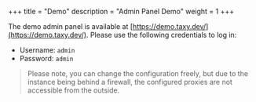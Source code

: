 +++
title = "Demo"
description = "Admin Panel Demo"
weight = 1
+++

The demo admin panel is available at [https://demo.taxy.dev/](https://demo.taxy.dev/).
Please use the following credentials to log in:

- Username: `admin`
- Password: `admin`

> Please note, you can change the configuration freely, but due to the instance being behind a firewall, the configured proxies are not accessible from the outside.
